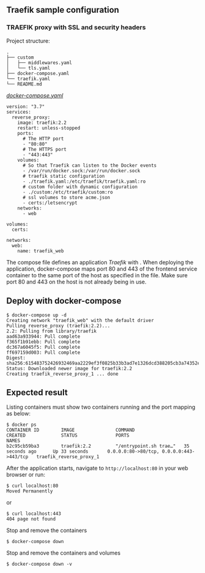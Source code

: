 ## Traefik sample configuration
### TRAEFIK proxy with SSL and security headers

Project structure:
```
.
├── custom
│   ├── middlewares.yaml
│   └── tls.yaml
├── docker-compose.yaml
└── traefik.yaml
└── README.md
```

[_docker-compose.yaml_](docker-compose.yaml)
```
version: "3.7"
services:
  reverse_proxy:
    image: traefik:2.2
    restart: unless-stopped
    ports:
      # The HTTP port
      - "80:80"
      # The HTTPS port
      - "443:443"
    volumes:
      # So that Traefik can listen to the Docker events
      - /var/run/docker.sock:/var/run/docker.sock
      # traefik static configuration
      - ./traefik.yaml:/etc/traefik/traefik.yaml:ro
      # custom folder with dynamic configuration
      - ./custom:/etc/traefik/custom:ro
      # ssl volumes to store acme.json
      - certs:/letsencrypt
    networks:
      - web

volumes:
  certs:

networks:
  web:
    name: traefik_web
```

The compose file defines an application *Traefik* with .
When deploying the application, docker-compose maps port 80 and 443 of the frontend service container to the same port of the host as specified in the file.
Make sure port 80 and 443 on the host is not already being in use.

## Deploy with docker-compose

```
$ docker-compose up -d
Creating network "traefik_web" with the default driver
Pulling reverse_proxy (traefik:2.2)...
2.2: Pulling from library/traefik
aad63a933944: Pull complete
f365f1b91ebb: Pull complete
dc367a6045f5: Pull complete
ff697159d003: Pull complete
Digest: sha256:615483752426932469aa2229ef3f0825b33b3ad7e1326dcd388205cb3a74352e
Status: Downloaded newer image for traefik:2.2
Creating traefik_reverse_proxy_1 ... done
```

## Expected result

Listing containers must show two containers running and the port mapping as below:
```
$ docker ps
CONTAINER ID        IMAGE               COMMAND                  CREATED             STATUS              PORTS                                      NAMES
b2c95cb59ba3        traefik:2.2         "/entrypoint.sh trae…"   35 seconds ago      Up 33 seconds       0.0.0.0:80->80/tcp, 0.0.0.0:443->443/tcp   traefik_reverse_proxy_1
```

After the application starts, navigate to `http://localhost:80` in your web browser or run:
```
$ curl localhost:80
Moved Permanently
```
or 
```
$ curl localhost:443
404 page not found
```

Stop and remove the containers
```
$ docker-compose down
```

Stop and remove the containers and volumes
```
$ docker-compose down -v
```
